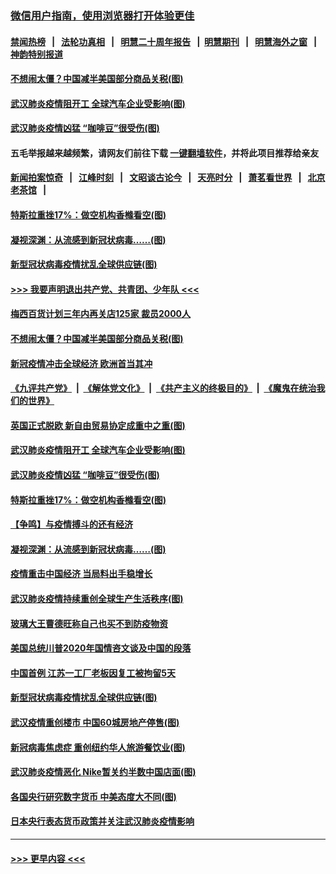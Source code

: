 ### [微信用户指南，使用浏览器打开体验更佳](https://github.com/gfw-breaker/banned-news1/blob/master/indexes/wechat-guide.md?t=0)
#### [禁闻热榜](热点新闻.md?t=0)  &nbsp;&nbsp;|&nbsp;&nbsp; [法轮功真相](https://github.com/gfw-breaker/truth/blob/master/README.md?t=0) &nbsp;&nbsp;|&nbsp;&nbsp; [明慧二十周年报告](https://github.com/gfw-breaker/mh-reports/blob/master/README.md?t=0) &nbsp;&nbsp;|&nbsp;&nbsp;[明慧期刊](https://github.com/gfw-breaker/mh-qikan) &nbsp;&nbsp;|&nbsp;&nbsp; [明慧海外之窗](https://github.com/gfw-breaker/mh-news/blob/master/README.md?t=0) &nbsp;&nbsp;|&nbsp;&nbsp; [神韵特别报道](https://github.com/gfw-breaker/mh-news/blob/master/shenyun.md?t=0)
#### [不想闹太僵？中国减半美国部分商品关税(图)](../pages/p5/922166.md?t=02070801) 
#### [武汉肺炎疫情阻开工 全球汽车企业受影响(图)](../pages/p5/922129.md?t=02070801) 
#### [武汉肺炎疫情凶猛 “咖啡豆”很受伤(图)](../pages/p5/922148.md?t=02070801) 
#### 五毛举报越来越频繁，请网友们前往下载 [一键翻墙软件](https://github.com/gfw-breaker/ssr-accounts)，并将此项目推荐给亲友
#### [新闻拍案惊奇](https://github.com/gfw-breaker/banned-news1/blob/master/pages/link4.md) &nbsp;&nbsp;|&nbsp;&nbsp; [江峰时刻](https://github.com/gfw-breaker/banned-news1/blob/master/pages/link4.md) &nbsp;&nbsp;|&nbsp;&nbsp; [文昭谈古论今](https://github.com/gfw-breaker/banned-news1/blob/master/pages/link4.md) &nbsp;&nbsp;|&nbsp;&nbsp; [天亮时分](https://github.com/gfw-breaker/banned-news1/blob/master/pages/link4.md) &nbsp;&nbsp;|&nbsp;&nbsp; [萧茗看世界](https://github.com/gfw-breaker/banned-news1/blob/master/pages/link4.md) &nbsp;&nbsp;|&nbsp;&nbsp; [北京老茶馆](https://github.com/gfw-breaker/banned-news1/blob/master/pages/link4.md) &nbsp;&nbsp;|&nbsp;&nbsp; 
#### [特斯拉重挫17%：做空机构香橼看空(图)](../pages/p5/922105.md?t=02070801) 
#### [凝视深渊：从流感到新冠状病毒……(图)](../pages/p5/922094.md?t=02070801) 
#### [新型冠状病毒疫情扰乱全球供应链(图)](../pages/p5/922038.md?t=02070801) 
#### [>>> 我要声明退出共产党、共青团、少年队 <<<](https://github.com/begood0513/goodnews/blob/master/quit/letter.md) 
#### [梅西百货计划三年内再关店125家 裁员2000人](../pages/p5/922196.md?t=02070801) 
#### [不想闹太僵？中国减半美国部分商品关税(图)](../pages/p5/922166.md?t=02070801) 
#### [新冠疫情冲击全球经济 欧洲首当其冲](../pages/p5/922158.md?t=02070801) 
#### [《九评共产党》](https://github.com/begood0513/9ping.md/blob/master/README.md) &nbsp;|&nbsp; [《解体党文化》](../../../../jtdwh.md/blob/master/README.md)  &nbsp;|&nbsp; [《共产主义的终极目的》](../../../../gczydzjmd.md/blob/master/README.md) &nbsp;|&nbsp; [《魔鬼在统治我们的世界》](../../../../mgztzwmdsj.md/blob/master/README.md) 
#### [英国正式脱欧 新自由贸易协定成重中之重(图)](../pages/p5/922156.md?t=02070801) 
#### [武汉肺炎疫情阻开工 全球汽车企业受影响(图)](../pages/p5/922129.md?t=02070801) 
#### [武汉肺炎疫情凶猛 “咖啡豆”很受伤(图)](../pages/p5/922148.md?t=02070801) 
#### [特斯拉重挫17%：做空机构香橼看空(图)](../pages/p5/922105.md?t=02070801) 
#### [【争鸣】与疫情搏斗的还有经济](../pages/p5/922098.md?t=02070801) 
#### [凝视深渊：从流感到新冠状病毒……(图)](../pages/p5/922094.md?t=02070801) 
#### [疫情重击中国经济 当局料出手稳增长](../pages/p5/922093.md?t=02070801) 
#### [武汉肺炎疫情持续重创全球生产生活秩序(图)](../pages/p5/922092.md?t=02070801) 
#### [玻璃大王曹德旺称自己也买不到防疫物资](../pages/p5/922083.md?t=02070801) 
#### [美国总统川普2020年国情咨文谈及中国的段落](../pages/p5/922082.md?t=02070801) 
#### [中国首例 江苏一工厂老板因复工被拘留5天](../pages/p5/922081.md?t=02070801) 
#### [新型冠状病毒疫情扰乱全球供应链(图)](../pages/p5/922038.md?t=02070801) 
#### [武汉疫情重创楼市 中国60城房地产停售(图)](../pages/p5/922014.md?t=02070801) 
#### [新冠病毒焦虑症 重创纽约华人旅游餐饮业(图)](../pages/p5/921963.md?t=02070801) 
#### [武汉肺炎疫情恶化 Nike暂关约半数中国店面(图)](../pages/p5/921960.md?t=02070801) 
#### [各国央行研究数字货币 中美态度大不同(图)](../pages/p5/921919.md?t=02070801) 
#### [日本央行表态货币政策并关注武汉肺炎疫情影响](../pages/p5/921939.md?t=02070801) 

----
#### [ >>> 更早内容 <<< ](../indexes/p5-earlier.md)
